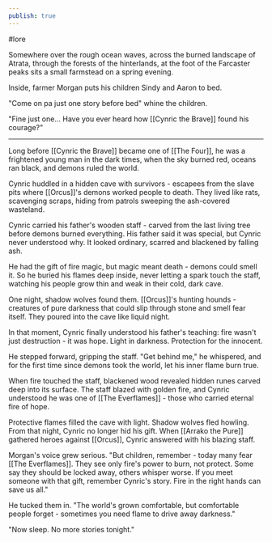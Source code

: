 ```yaml
---
publish: true
---
```


#lore

Somewhere over the rough ocean waves, across the burned landscape of Atrata, through the forests of the hinterlands, at the foot of the Farcaster peaks sits a small farmstead on a spring evening.

Inside, farmer Morgan puts his children Sindy and Aaron to bed.

"Come on pa just one story before bed" whine the children.

"Fine just one... Have you ever heard how [[Cynric the Brave]] found his courage?"

---

Long before [[Cynric the Brave]] became one of [[The Four]], he was a frightened young man in the dark times, when the sky burned red, oceans ran black, and demons ruled the world.

Cynric huddled in a hidden cave with survivors - escapees from the slave pits where [[Orcus]]'s demons worked people to death. They lived like rats, scavenging scraps, hiding from patrols sweeping the ash-covered wasteland.

Cynric carried his father's wooden staff - carved from the last living tree before demons burned everything. His father said it was special, but Cynric never understood why. It looked ordinary, scarred and blackened by falling ash.

He had the gift of fire magic, but magic meant death - demons could smell it. So he buried his flames deep inside, never letting a spark touch the staff, watching his people grow thin and weak in their cold, dark cave.

One night, shadow wolves found them. [[Orcus]]'s hunting hounds - creatures of pure darkness that could slip through stone and smell fear itself. They poured into the cave like liquid night.

In that moment, Cynric finally understood his father's teaching: fire wasn't just destruction - it was hope. Light in darkness. Protection for the innocent.

He stepped forward, gripping the staff. "Get behind me," he whispered, and for the first time since demons took the world, let his inner flame burn true.

When fire touched the staff, blackened wood revealed hidden runes carved deep into its surface. The staff blazed with golden fire, and Cynric understood he was one of [[The Everflames]] - those who carried eternal fire of hope.

Protective flames filled the cave with light. Shadow wolves fled howling. From that night, Cynric no longer hid his gift. When [[Arrako the Pure]] gathered heroes against [[Orcus]], Cynric answered with his blazing staff.

Morgan's voice grew serious. "But children, remember - today many fear [[The Everflames]]. They see only fire's power to burn, not protect. Some say they should be locked away, others whisper worse. If you meet someone with that gift, remember Cynric's story. Fire in the right hands can save us all."

He tucked them in. "The world's grown comfortable, but comfortable people forget - sometimes you need flame to drive away darkness."

"Now sleep. No more stories tonight."